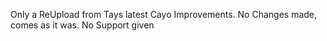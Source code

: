 Only a ReUpload from Tays latest Cayo Improvements. No Changes made, comes as it was. No Support given
